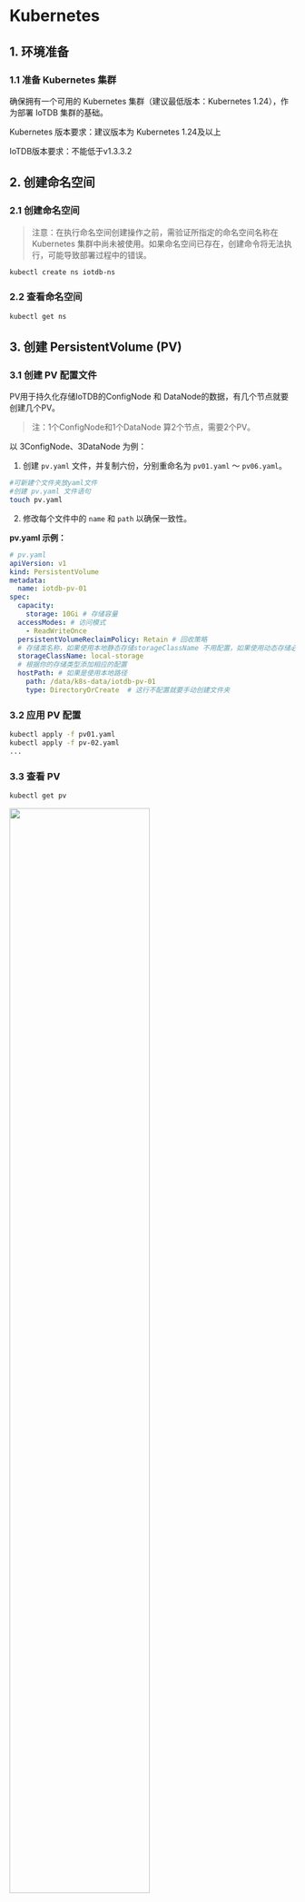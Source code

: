<!--

    Licensed to the Apache Software Foundation (ASF) under one
    or more contributor license agreements.  See the NOTICE file
    distributed with this work for additional information
    regarding copyright ownership.  The ASF licenses this file
    to you under the Apache License, Version 2.0 (the
    "License"); you may not use this file except in compliance
    with the License.  You may obtain a copy of the License at
    
        http://www.apache.org/licenses/LICENSE-2.0
    
    Unless required by applicable law or agreed to in writing,
    software distributed under the License is distributed on an
    "AS IS" BASIS, WITHOUT WARRANTIES OR CONDITIONS OF ANY
    KIND, either express or implied.  See the License for the
    specific language governing permissions and limitations
    under the License.

-->

# Kubernetes

## 1. 环境准备

### 1.1 准备 Kubernetes 集群

确保拥有一个可用的 Kubernetes 集群（建议最低版本：Kubernetes 1.24），作为部署 IoTDB 集群的基础。

Kubernetes 版本要求：建议版本为 Kubernetes 1.24及以上

IoTDB版本要求：不能低于v1.3.3.2

## 2. 创建命名空间

### 2.1 创建命名空间

> 注意：在执行命名空间创建操作之前，需验证所指定的命名空间名称在 Kubernetes 集群中尚未被使用。如果命名空间已存在，创建命令将无法执行，可能导致部署过程中的错误。

```Bash
kubectl create ns iotdb-ns
```

### 2.2 查看命名空间

```Bash
kubectl get ns
```

## 3. 创建 PersistentVolume (PV)

### 3.1 创建 PV 配置文件

PV用于持久化存储IoTDB的ConfigNode 和 DataNode的数据，有几个节点就要创建几个PV。

> 注：1个ConfigNode和1个DataNode 算2个节点，需要2个PV。

以 3ConfigNode、3DataNode 为例：

1. 创建 `pv.yaml` 文件，并复制六份，分别重命名为 `pv01.yaml` ～ `pv06.yaml`。

```Bash
#可新建个文件夹放yaml文件
#创建 pv.yaml 文件语句
touch pv.yaml
```

2. 修改每个文件中的 `name` 和 `path` 以确保一致性。

**pv.yaml 示例：**

```YAML
# pv.yaml
apiVersion: v1
kind: PersistentVolume
metadata:
  name: iotdb-pv-01
spec:
  capacity:
    storage: 10Gi # 存储容量
  accessModes: # 访问模式
    - ReadWriteOnce
  persistentVolumeReclaimPolicy: Retain # 回收策略
  # 存储类名称，如果使用本地静态存储storageClassName 不用配置，如果使用动态存储必需设置此项
  storageClassName: local-storage 
  # 根据你的存储类型添加相应的配置
  hostPath: # 如果是使用本地路径
    path: /data/k8s-data/iotdb-pv-01
    type: DirectoryOrCreate  # 这行不配置就要手动创建文件夹
```

### 3.2 应用 PV 配置

```Bash
kubectl apply -f pv01.yaml
kubectl apply -f pv-02.yaml
...
```

### 3.3 查看 PV

```Bash
kubectl get pv
```
<img src="/img/Kubernetes01.png" alt="" style="width: 70%;"/>

### 3.4 手动创建文件夹

> 如果yaml里的hostPath-type未配置，需要手动创建对应的文件夹

在所有 Kubernetes 节点上创建对应的文件夹：

```Bash
mkdir -p /data/k8s-data/iotdb-pv-01
mkdir -p /data/k8s-data/iotdb-pv-02
...
```

## 4. 安装 Helm

安装Helm步骤请参考[Helm官网](https://helm.sh/zh/docs/intro/install/)

## 5. 配置IoTDB的Helm Chart

### 5.1 克隆 IoTDB Kubernetes 部署代码

下载 Helm : [源码](https://github.com/apache/iotdb-extras/tree/master/helm)

如果遇到代理问题，取消代理设置：

> git clone报错如下，说明是配置了代理，需要把代理关掉 fatal: unable to access 'https://xxx': gnutls_handshake() failed: The TLS connection was non-properly terminated.

```Bash
unset HTTPS_PROXY
```

### 5.2 修改 YAML 文件

> 确保使用的是支持的版本 >=1.3.3.2

**values.yaml 示例：**

```YAML
nameOverride: "iotdb"  
fullnameOverride: "iotdb"   #软件安装后的名称

image:
  repository: apache/iotdb
  pullPolicy: IfNotPresent
  tag: latest    #软件所用的仓库和版本

storage:
# 存储类名称，如果使用本地静态存储storageClassName 不用配置，如果使用动态存储必需设置此项
  className: local-storage

datanode:
  name: datanode
  nodeCount: 3        #datanode的节点数量
  enableRestService: true
  storageCapacity: 10Gi       #datanode的可用空间大小
  resources:
    requests:
      memory: 2Gi    #datanode的内存初始化大小
      cpu: 1000m     #datanode的CPU初始化大小
    limits:
      memory: 4Gi    #datanode的最大内存大小
      cpu: 1000m     #datanode的最大CPU大小

confignode:
  name: confignode
  nodeCount: 3      #confignode的节点数量
  storageCapacity: 10Gi      #confignode的可用空间大小
  resources:
    requests:
      memory: 512Mi    #confignode的内存初始化大小
      cpu: 1000m      #confignode的CPU初始化大小
    limits:
      memory: 1024Mi   #confignode的最大内存大小
      cpu: 2000m     #confignode的最大CPU大小
  configNodeConsensusProtocolClass: org.apache.iotdb.consensus.ratis.RatisConsensus
  schemaReplicationFactor: 3
  schemaRegionConsensusProtocolClass: org.apache.iotdb.consensus.ratis.RatisConsensus
  dataReplicationFactor: 2
  dataRegionConsensusProtocolClass: org.apache.iotdb.consensus.iot.IoTConsensus
```

## 6. 安装 IoTDB

### 6.1 安装 IoTDB

```Bash
# 进入文件夹
cd iotdb-cluster-k8s/helm

# 安装iotdb
helm install iotdb ./ -n iotdb-ns
```

### 6.2 查看 Helm 安装列表

```Bash
# helm list
helm list -n iotdb-ns
```

### 6.3 查看 Pods

```Bash
# 查看 iotdb的pods
kubectl get pods -n iotdb-ns -o wide
```

执行命令后，输出了带有confignode和datanode标识的各3个Pods，，总共6个Pods，即表明安装成功；需要注意的是，并非所有Pods都处于Running状态，未激活的datanode可能会持续重启，但在激活后将恢复正常。

### 6.4 发现故障的排除方式

```Bash
# 查看k8s的创建log
kubectl get events -n iotdb-ns 
watch kubectl get events -n iotdb-ns

# 获取详细信息
kubectl describe pod confignode-0 -n iotdb-ns
kubectl describe pod datanode-0 -n iotdb-ns

# 查看confignode日志
kubectl logs -n iotdb-ns confignode-0 -f
```

## 7. 验证 IoTDB

### 7.1 查看命名空间内的 Pods 状态

查看iotdb-ns命名空间内的IP、状态等信息，确定全部运行正常

```Bash
kubectl get pods -n iotdb-ns -o wide

# 结果示例：
# NAME           READY   STATUS    RESTARTS         AGE   IP             NODE   NOMINATED NODE   READINESS GATES
# confignode-0   1/1     Running   0                75m   10.20.187.14   a87    <none>           <none>
# confignode-1   1/1     Running   0                75m   10.20.191.75   a88    <none>           <none>
# confignode-2   1/1     Running   0                75m   10.20.187.16   a87    <none>           <none>
# datanode-0     1/1     Running   10 (5m54s ago)   75m   10.20.191.74   a88    <none>           <none>
# datanode-1     1/1     Running   10 (5m42s ago)   75m   10.20.187.15   a87    <none>           <none>
# datanode-2     1/1     Running   10 (5m55s ago)   75m   10.20.191.76   a88    <none>           <none>
```

### 7.2 查看命名空间内的端口映射情况

```Bash
kubectl get svc -n iotdb-ns

# 结果示例：
# NAME             TYPE           CLUSTER-IP      EXTERNAL-IP   PORT(S)          AGE
# confignode-svc   NodePort       10.10.226.151   <none>        80:31026/TCP     7d8h
# datanode-svc     NodePort       10.10.194.225   <none>        6667:31563/TCP   7d8h
# jdbc-balancer    LoadBalancer   10.10.191.209   <pending>     6667:31895/TCP   7d8h
```

### 7.3 在任意服务器启动 CLI 脚本验证 IoTDB 集群状态

端口即jdbc-balancer的端口，服务器为k8s任意节点的IP

```Bash
start-cli.sh -h 172.20.31.86 -p 31895
start-cli.sh -h 172.20.31.87 -p 31895
start-cli.sh -h 172.20.31.88 -p 31895
```

<img src="/img/Kubernetes02.png" alt="" style="width: 70%;"/>

## 8. 扩容

### 8.1 新增pv

新增pv，必须有可用的pv才可以扩容。

<img src="/img/Kubernetes03.png" alt="" style="width: 70%;"/>

**注意：DataNode重启后无法加入集群**

**原因**：配置了静态存储的 hostPath 模式，并通过脚本修改了 `iotdb-system.properties` 文件，将 `dn_data_dirs` 设为 `/iotdb6/iotdb_data,/iotdb7/iotdb_data`，但未将默认存储路径 `/iotdb/data` 进行外挂，导致重启时数据丢失。

**解决方案**：是将 `/iotdb/data` 目录也进行外挂操作，且 ConfigNode 和 DataNode 均需如此设置，以确保数据完整性和集群稳定性。

### 8.2 扩容confignode

示例：3 confignode 扩容为 4 confignode

修改iotdb-cluster-k8s/helm的values.yaml文件，将confignode的3改成4

```Shell
helm upgrade iotdb . -n iotdb-ns
```

<img src="/img/Kubernetes04.png" alt="" style="width: 70%;"/>


### 8.3 扩容datanode

示例：3 datanode 扩容为 4 datanode

修改iotdb-cluster-k8s/helm的values.yaml文件，将datanode的3改成4

```Shell
helm upgrade iotdb . -n iotdb-ns
```

### 8.4 验证IoTDB状态

```Shell
kubectl get pods -n iotdb-ns -o wide

# NAME           READY   STATUS    RESTARTS         AGE   IP             NODE   NOMINATED NODE   READINESS GATES
# confignode-0   1/1     Running   0                75m   10.20.187.14   a87    <none>           <none>
# confignode-1   1/1     Running   0                75m   10.20.191.75   a88    <none>           <none>
# confignode-2   1/1     Running   0                75m   10.20.187.16   a87    <none>           <none>
# datanode-0     1/1     Running   10 (5m54s ago)   75m   10.20.191.74   a88    <none>           <none>
# datanode-1     1/1     Running   10 (5m42s ago)   75m   10.20.187.15   a87    <none>           <none>
# datanode-2     1/1     Running   10 (5m55s ago)   75m   10.20.191.76   a88    <none>           <none>
# datanode-3     1/1     Running   10 (5m55s ago)   75m   10.20.191.76   a88    <none>           <none>
```